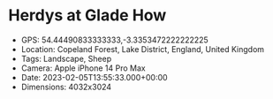 # Herdys at Glade How

- GPS: 54.44490833333333,-3.3353472222222225
- Location: Copeland Forest, Lake District, England, United Kingdom
- Tags: Landscape, Sheep
- Camera: Apple iPhone 14 Pro Max
- Date: 2023-02-05T13:55:33.000+00:00
- Dimensions: 4032x3024
